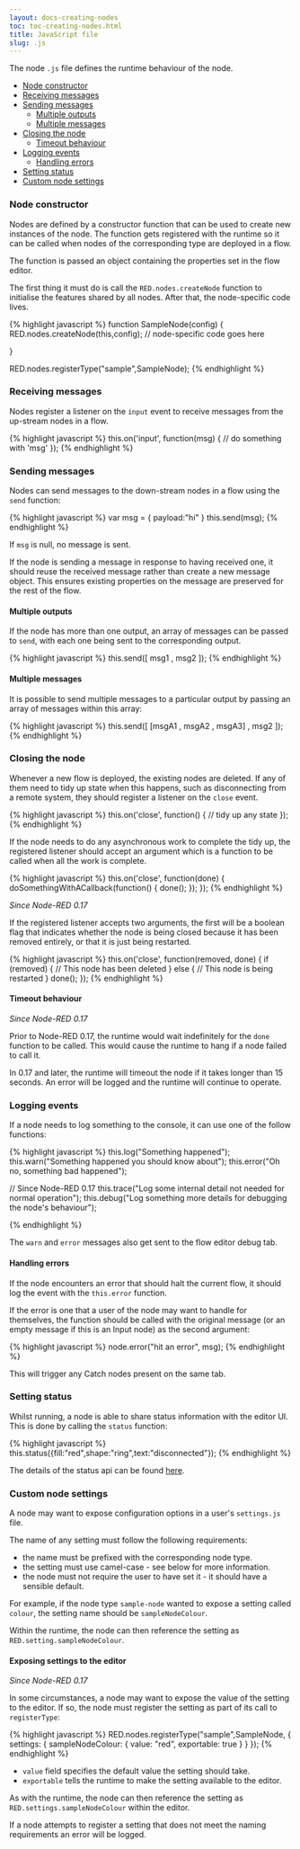 ```yaml
---
layout: docs-creating-nodes
toc: toc-creating-nodes.html
title: JavaScript file
slug: .js
---
```


The node `.js` file defines the runtime behaviour of the node.

 - [Node constructor](#node-constructor)
 - [Receiving messages](#receiving-messages)
 - [Sending messages](#sending-messages)
   - [Multiple outputs](#multiple-outputs)
   - [Multiple messages](#multiple-messages)
 - [Closing the node](#closing-the-node)
   - [Timeout behaviour](#timeout-behaviour)
 - [Logging events](#logging-events)
   - [Handling errors](#handling-errors)
 - [Setting status](#setting-status)
 - [Custom node settings](#custom-node-settings)

### Node constructor

Nodes are defined by a constructor function that can be used to create new instances
of the node. The function gets registered with the runtime so it can be called
when nodes of the corresponding type are deployed in a flow.

The function is passed an object containing the properties set in the flow editor.

The first thing it must do is call the `RED.nodes.createNode` function to initialise
the features shared by all nodes. After that, the node-specific code lives.

{% highlight javascript %}
function SampleNode(config) {
    RED.nodes.createNode(this,config);
    // node-specific code goes here

}

RED.nodes.registerType("sample",SampleNode);
{% endhighlight %}

### Receiving messages

Nodes register a listener on the `input` event to receive messages from the
up-stream nodes in a flow.

{% highlight javascript %}
this.on('input', function(msg) {
    // do something with 'msg'
});
{% endhighlight %}

### Sending messages

Nodes can send messages to the down-stream nodes in a flow using the `send` function:

{% highlight javascript %}
var msg = { payload:"hi" }
this.send(msg);
{% endhighlight %}

If `msg` is null, no message is sent.

If the node is sending a message in response to having received one, it should reuse
the received message rather than create a new message object. This ensures existing
properties on the message are preserved for the rest of the flow.

#### Multiple outputs

If the node has more than one output, an array of messages can be passed to `send`, with
each one being sent to the corresponding output.

{% highlight javascript %}
this.send([ msg1 , msg2 ]);
{% endhighlight %}

#### Multiple messages

It is possible to send multiple messages to a particular output by passing an array
of messages within this array:

{% highlight javascript %}
this.send([ [msgA1 , msgA2 , msgA3] , msg2 ]);
{% endhighlight %}

### Closing the node

Whenever a new flow is deployed, the existing nodes are deleted. If any of them
need to tidy up state when this happens, such as disconnecting
from a remote system, they should register a listener on the `close` event.

{% highlight javascript %}
this.on('close', function() {
    // tidy up any state
});
{% endhighlight %}

If the node needs to do any asynchronous work to complete the tidy up, the
registered listener should accept an argument which is a function to be called
when all the work is complete.

{% highlight javascript %}
this.on('close', function(done) {
    doSomethingWithACallback(function() {
        done();
    });
});
{% endhighlight %}

*Since Node-RED 0.17*

If the registered listener accepts two arguments, the first will be a boolean
flag that indicates whether the node is being closed because it has been removed
entirely, or that it is just being restarted.

{% highlight javascript %}
this.on('close', function(removed, done) {
    if (removed) {
        // This node has been deleted
    } else {
        // This node is being restarted
    }
    done();
});
{% endhighlight %}

#### Timeout behaviour

*Since Node-RED 0.17*

Prior to Node-RED 0.17, the runtime would wait indefinitely for the `done` function
to be called. This would cause the runtime to hang if a node failed to call it.

In 0.17 and later, the runtime will timeout the node if it takes longer than 15
seconds. An error will be logged and the runtime will continue to operate.




### Logging events

If a node needs to log something to the console, it can use one of the follow functions:

{% highlight javascript %}
this.log("Something happened");
this.warn("Something happened you should know about");
this.error("Oh no, something bad happened");

// Since Node-RED 0.17
this.trace("Log some internal detail not needed for normal operation");
this.debug("Log something more details for debugging the node's behaviour");


{% endhighlight %}


The `warn` and `error` messages also get sent to the flow editor debug tab.  

#### Handling errors

If the node encounters an error that should halt the current flow, it should log
the event with the `this.error` function.

If the error is one that a user of the node may want to handle for themselves,
the function should be called with the original message (or an empty message if
this is an Input node) as the second argument:

{% highlight javascript %}
node.error("hit an error", msg);
{% endhighlight %}

This will trigger any Catch nodes present on the same tab.

### Setting status

Whilst running, a node is able to share status information with the editor UI.
This is done by calling the `status` function:

{% highlight javascript %}
this.status({fill:"red",shape:"ring",text:"disconnected"});
{% endhighlight %}

The details of the status api can be found [here](status).

### Custom node settings

A node may want to expose configuration options in a user's `settings.js` file.

The name of any setting must follow the following requirements:

 - the name must be prefixed with the corresponding node type.
 - the setting must use camel-case - see below for more information.
 - the node must not require the user to have set it - it should have a sensible
   default.

For example, if the node type `sample-node` wanted to expose a setting called
`colour`, the setting name should be `sampleNodeColour`.

Within the runtime, the node can then reference the setting as
`RED.setting.sampleNodeColour`.


#### Exposing settings to the editor

*Since Node-RED 0.17*

In some circumstances, a node may want to expose the value of the setting to the
editor. If so, the node must register the setting as part of its call to `registerType`:

{% highlight javascript %}
RED.nodes.registerType("sample",SampleNode, {
    settings: {
        sampleNodeColour: {
            value: "red",
            exportable: true
        }
    }
});
{% endhighlight %}

 - `value` field specifies the default value the setting should take.
 - `exportable` tells the runtime to make the setting available to the editor.

As with the runtime, the node can then reference the setting as
`RED.settings.sampleNodeColour` within the editor.

If a node attempts to register a setting that does not meet the naming requirements
an error will be logged.
